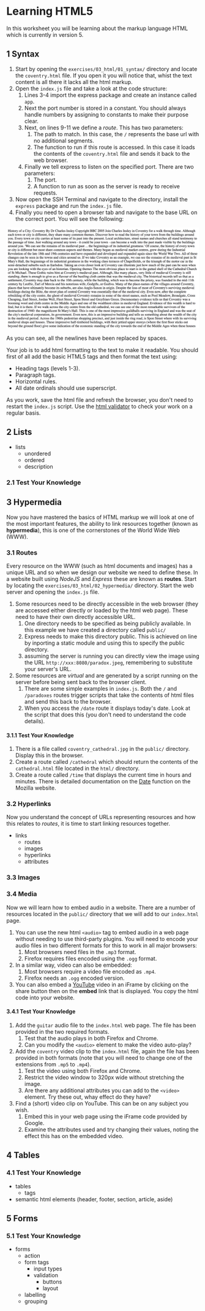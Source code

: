 
# Learning HTML5

In this worksheet you will be learning about the markup language HTML which is currently in version 5.

## 1 Syntax

1. Start by opening the `exercises/03_html/01_syntax/` directory and locate the `coventry.html` file. If you open it you will notice that, whist the text content is all there it lacks all the html markup.
2. Open the `index.js` file and take a look at the code structure:
    1. Lines 3-4 import the express package and create an instance called `app`.
    2. Next the port number is stored in a constant. You should always handle numbers by assigning to constants to make their purpose clear.
    3. Next, on lines 9-11 we define a _route_. This has two parameters:
        1. The path to match. In this case, the `/` represents the base url with no additional segments.
        2. The function to run if this route is accessed. In this case it loads the contents of the `coventry.html` file and sends it back to the web browser.
    4. Finally we tell express to listen on the specified port. There are two parameters:
        1. The port.
        2. A function to run as soon as the server is ready to receive requests.
3. Now open the SSH Terminal and navigate to the directory, install the `express` package and run the `index.js` file.
4. Finally you need to open a browser tab and navigate to the base URL on the correct port. You will see the following:

![the unformatted text](exercises/.images/chrome_07.png)

As you can see, all the newlines have been replaced by spaces.

Your job is to add html formatting to the text to make it readable. You should first of all add the basic HTML5 tags and then format the text using:

- Heading tags (levels 1-3).
- Paragraph tags.
- Horizontal rules.
- All date ordinals should use superscript.

As you work, save the html file and refresh the browser, you don't need to restart the `index.js` script. Use the [html validator](https://validator.w3.org/#validate_by_input) to check your work on a regular basis.

## 2 Lists

- lists
    - unordered
    - ordered
    - description

### 2.1 Test Your Knowledge

## 3 Hypermedia

Now you have mastered the basics of HTML markup we will look at one of the most important features, the ability to link resources together (known as **hypermedia**), this is one of the cornerstones of the World Wide Web (WWW).

### 3.1 Routes

Every resource on the WWW (such as html documents and images) has a unique URL and so when we design our website we need to define these. In a website built using _NodeJS_ and _Express_ these are known as **routes**. Start by locating the `exercises/03_html/02_hypermedia/` directory. Start the web server and opening the `index.js` file.

1. Some resources need to be directly accessible in the web browser (they are accessed either directly or loaded by the html web page). These need to have their own directly accessible URL.
    1. One directory needs to be specified as being publicly available. In this example we have created a directory called `public/`
    2. Express needs to make this directory public. This is achieved on line by inporting a static module and using this to specify the public directory.
    3. assuming the server is running you can directly view the image using the URL `http://xxx:8080/paradox.jpeg`, remembering to substitute your server's URL.
2. Some resources are _virtual_ and are generated by a script running on the server before being sent back to the browser client.
    1. There are some simple examples in `index.js`. Both the `/` and `/paradoxes` routes trigger scripts that take the contents of html files and send this back to the browser.
    2. When you access the `/date` route it displays today's date. Look at the script that does this (you don't need to understand the code details).

#### 3.1.1 Test Your Knowledge

1. There is a file called `coventry_cathedral.jpg` in the `public/` directory. Display this in the browser.
2. Create a route called `/cathedral` which should return the contents of the `cathedral.html` file located in the `html/` directory.
3. Create a route called `/time` that displays the current time in hours and minutes. There is detailed documentation on the [Date](https://developer.mozilla.org/en-US/docs/Web/JavaScript/Reference/Global_Objects/Date) function on the Mozilla website.

### 3.2 Hyperlinks

Now you understand the concept of URLs representing resources and how this relates to _routes_, it is time to start linking resources together.

- links
    - routes
    - images
    - hyperlinks
    - attributes

### 3.3 Images

### 3.4 Media

Now we will learn how to embed audio in a website. There are a number of resources located in the `public/` directory that we will add to our `index.html` page.

1. You can use the new html `<audio>` tag to embed audio in a web page without needing to use third-party plugins. You will need to encode your audio files in two different formats for this to work in all major browsers:
    1. Most browsers need files in the `.mp3` format.
    2. Firefox requires files encoded using the `.ogg` format.
2. In a similar way, video can also be embedded:
    1. Most browsers require a video file encoded as `.mp4`.
    2. Firefox needs an `.ogg` encoded version.
3. You can also embed a [YouTube](https://www.youtube.com) video in an iFrame by clicking on the share button then on the **embed** link that is displayed. You copy the html code into your website.

#### 3.4.1 Test Your Knowledge

1. Add the `guitar` audio file to the `index.html` web page. The file has been provided in the two required formats.
    1. Test that the audio plays in both Firefox and Chrome.
    2. Can you modify the `<audio>` element to make the video auto-play?
2. Add the `coventry` video clip to the `index.html` file, again the file has been provided in both formats (note that you will need to change one of the extensions from `.mp5` to `.mp4`).
    1. Test the video using both Firefox and Chrome.
    2. Restrict the video window to 320px wide without stretching the image.
    3. Are there any additional attributes you can add to the `<video>` element. Try these out, whay effect do they have?
3. Find a (short) video clip on YouTube. This can be on any subject you wish.
    1. Embed this in your web page using the iFrame code provided by Google.
    2. Examine the attributes used and try changing their values, noting the effect this has on the embedded video.

## 4 Tables

### 4.1 Test Your Knowledge

- tables
    - tags
- semantic html elements (header, footer, section, article, aside)

## 5 Forms

### 5.1 Test Your Knowledge

- forms
    - action
    - form tags
      - input types
      - validation
        - buttons
        - layout
    - labelling
    - grouping
